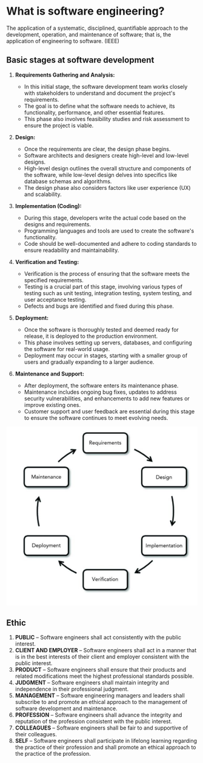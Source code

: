 # What is software engineering?

The application of a systematic, disciplined, quantifiable approach to the development, operation, and maintenance of software; that is, the application of engineering to software. (IEEE)

## Basic stages at software development

1. **Requirements Gathering and Analysis:**
   - In this initial stage, the software development team works closely with stakeholders to understand and document the project's requirements.
   - The goal is to define what the software needs to achieve, its functionality, performance, and other essential features.
   - This phase also involves feasibility studies and risk assessment to ensure the project is viable.

2. **Design:**
   - Once the requirements are clear, the design phase begins.
   - Software architects and designers create high-level and low-level designs.
   - High-level design outlines the overall structure and components of the software, while low-level design delves into specifics like database schemas and algorithms.
   - The design phase also considers factors like user experience (UX) and scalability.

3. **Implementation (Coding):**
   - During this stage, developers write the actual code based on the designs and requirements.
   - Programming languages and tools are used to create the software's functionality.
   - Code should be well-documented and adhere to coding standards to ensure readability and maintainability.

4. **Verification and Testing:**
   - Verification is the process of ensuring that the software meets the specified requirements.
   - Testing is a crucial part of this stage, involving various types of testing such as unit testing, integration testing, system testing, and user acceptance testing.
   - Defects and bugs are identified and fixed during this phase.

5. **Deployment:**
   - Once the software is thoroughly tested and deemed ready for release, it is deployed to the production environment.
   - This phase involves setting up servers, databases, and configuring the software for real-world usage.
   - Deployment may occur in stages, starting with a smaller group of users and gradually expanding to a larger audience.

6. **Maintenance and Support:**
   - After deployment, the software enters its maintenance phase.
   - Maintenance includes ongoing bug fixes, updates to address security vulnerabilities, and enhancements to add new features or improve existing ones.
   - Customer support and user feedback are essential during this stage to ensure the software continues to meet evolving needs.

<p align="center">
  <img src="https://github.com/AldahirLopezNavarrete/Computer_engineering/blob/main/Software_Engineering/images/1.png" alt="Descripción de la imagen">
</p>

## Ethic

1. **PUBLIC** – Software engineers shall act consistently with the public interest.
2. **CLIENT AND EMPLOYER** – Software engineers shall act in a manner that is in the best interests of their client and
employer consistent with the public interest.
3. **PRODUCT** – Software engineers shall ensure that their products and related modifications meet the highest professional
standards possible.
4. **JUDGMENT** – Software engineers shall maintain integrity and independence in their professional judgment.
5. **MANAGEMENT** – Software engineering managers and leaders shall subscribe to and promote an ethical approach to the
management of software development and maintenance.
6. **PROFESSION** – Software engineers shall advance the integrity and reputation of the profession consistent with the public
interest.
7. **COLLEAGUES** – Software engineers shall be fair to and supportive of their colleagues.
8. **SELF** – Software engineers shall participate in lifelong learning regarding the practice of their profession and shall promote
an ethical approach to the practice of the profession.

